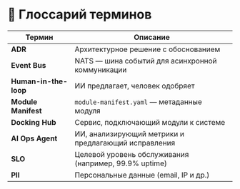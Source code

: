 ﻿# 📘 Глоссарий терминов

| Термин | Описание |
|--------|--------|
| **ADR** | Архитектурное решение с обоснованием |
| **Event Bus** | NATS — шина событий для асинхронной коммуникации |
| **Human-in-the-loop** | ИИ предлагает, человек одобряет |
| **Module Manifest** | `module-manifest.yaml` — метаданные модуля |
| **Docking Hub** | Сервис, подключающий модули к системе |
| **AI Ops Agent** | ИИ, анализирующий метрики и предлагающий исправления |
| **SLO** | Целевой уровень обслуживания (например, 99.9% uptime) |
| **PII** | Персональные данные (email, IP и др.) |